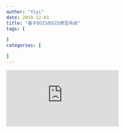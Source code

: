 ```yaml
---
author: "Yiyi"
date: 2018-12-01
title: "基于QGIS的GIS原型系统"
tags: [
 
]
categories: [

]
---
```

![基于QGIS的GIS原型系统](https://Braveoneone.github.io/static/GIS12.pdf)

</object> 
